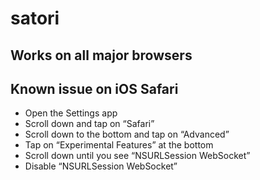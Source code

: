 # satori

## Works on all major browsers

## Known issue on iOS Safari

* Open the Settings app
* Scroll down and tap on “Safari”
* Scroll down to the bottom and tap on “Advanced”
* Tap on “Experimental Features” at the bottom
* Scroll down until you see “NSURLSession WebSocket”
* Disable “NSURLSession WebSocket”
